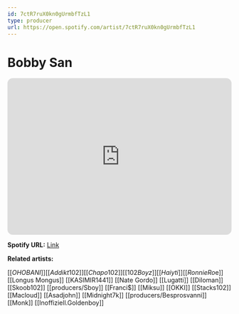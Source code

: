 ```yaml
---
id: 7ctR7ruX0kn0gUrmbfTzL1
type: producer
url: https://open.spotify.com/artist/7ctR7ruX0kn0gUrmbfTzL1
---
```

# Bobby San

<iframe style="border-radius:12px" src="https://open.spotify.com/embed/artist/7ctR7ruX0kn0gUrmbfTzL1" width="100%" height="352" frameBorder="0" allowfullscreen="" allow="autoplay; clipboard-write; encrypted-media; fullscreen; picture-in-picture" loading="lazy"></iframe>

**Spotify URL:** [Link](https://open.spotify.com/artist/7ctR7ruX0kn0gUrmbfTzL1)

**Related artists:**

[[$OHO BANI]]
[[Addikt102]]
[[Chapo102]]
[[102 Boyz]]
[[Haiyti]]
[[Ronnie Ro$e]]
[[Longus Mongus]]
[[KASIMIR1441]]
[[Nate Gordo]]
[[Lugatti]]
[[Diloman]]
[[Skoob102]]
[[producers/Sboy]]
[[Franci$]]
[[Miksu]]
[[OKKI]]
[[Stacks102]]
[[Macloud]]
[[Asadjohn]]
[[Midnight7k]]
[[producers/Besprosvanni]]
[[Monk]]
[[Inoffiziell.Goldenboy]]
